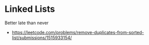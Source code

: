 # Linked Lists
Better late than never
* https://leetcode.com/problems/remove-duplicates-from-sorted-list/submissions/1515933154/

